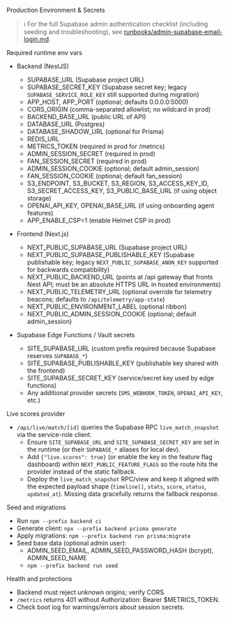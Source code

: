 Production Environment & Secrets

> ℹ️ For the full Supabase admin authentication checklist (including seeding and troubleshooting), see [runbooks/admin-supabase-email-login.md](runbooks/admin-supabase-email-login.md).

Required runtime env vars

- Backend (NestJS)
  - SUPABASE_URL (Supabase project URL)
  - SUPABASE_SECRET_KEY (Supabase secret key; legacy `SUPABASE_SERVICE_ROLE_KEY` still supported during migration)
  - APP_HOST, APP_PORT (optional; defaults 0.0.0.0:5000)
  - CORS_ORIGIN (comma-separated allowlist; no wildcard in prod)
  - BACKEND_BASE_URL (public URL of API)
  - DATABASE_URL (Postgres)
  - DATABASE_SHADOW_URL (optional for Prisma)
  - REDIS_URL
  - METRICS_TOKEN (required in prod for /metrics)
  - ADMIN_SESSION_SECRET (required in prod)
  - FAN_SESSION_SECRET (required in prod)
  - ADMIN_SESSION_COOKIE (optional; default admin_session)
  - FAN_SESSION_COOKIE (optional; default fan_session)
  - S3_ENDPOINT, S3_BUCKET, S3_REGION, S3_ACCESS_KEY_ID, S3_SECRET_ACCESS_KEY, S3_PUBLIC_BASE_URL (if using object storage)
  - OPENAI_API_KEY, OPENAI_BASE_URL (if using onboarding agent features)
  - APP_ENABLE_CSP=1 (enable Helmet CSP in prod)

- Frontend (Next.js)
  - NEXT_PUBLIC_SUPABASE_URL (Supabase project URL)
  - NEXT_PUBLIC_SUPABASE_PUBLISHABLE_KEY (Supabase publishable key; legacy `NEXT_PUBLIC_SUPABASE_ANON_KEY` supported for backwards compatibility)
  - NEXT_PUBLIC_BACKEND_URL (points at /api gateway that fronts Nest API; must be an absolute HTTPS URL in hosted environments)
  - NEXT_PUBLIC_TELEMETRY_URL (optional override for telemetry beacons; defaults to `/api/telemetry/app-state`)
  - NEXT_PUBLIC_ENVIRONMENT_LABEL (optional ribbon)
  - NEXT_PUBLIC_ADMIN_SESSION_COOKIE (optional; default admin_session)

- Supabase Edge Functions / Vault secrets
  - SITE_SUPABASE_URL (custom prefix required because Supabase reserves `SUPABASE_*`)
  - SITE_SUPABASE_PUBLISHABLE_KEY (publishable key shared with the frontend)
  - SITE_SUPABASE_SECRET_KEY (service/secret key used by edge functions)
  - Any additional provider secrets (`SMS_WEBHOOK_TOKEN`, `OPENAI_API_KEY`, etc.)

Live scores provider

- `/api/live/match/[id]` queries the Supabase RPC `live_match_snapshot` via the service-role client.
  - Ensure `SITE_SUPABASE_URL` and `SITE_SUPABASE_SECRET_KEY` are set in the runtime (or their `SUPABASE_*` aliases for local dev).
  - Add `{"live.scores": true}` (or enable the key in the feature flag dashboard) within `NEXT_PUBLIC_FEATURE_FLAGS` so the route hits the provider instead of the static fallback.
  - Deploy the `live_match_snapshot` RPC/view and keep it aligned with the expected payload shape (`timeline[]`, `stats`, `score`, `status`, `updated_at`). Missing data gracefully returns the fallback response.

Seed and migrations

- Run `npm --prefix backend ci`
- Generate client: `npx --prefix backend prisma generate`
- Apply migrations: `npm --prefix backend run prisma:migrate`
- Seed base data (optional admin user):
  - ADMIN_SEED_EMAIL, ADMIN_SEED_PASSWORD_HASH (bcrypt), ADMIN_SEED_NAME
  - `npm --prefix backend run seed`

Health and protections

- Backend must reject unknown origins; verify CORS.
- `/metrics` returns 401 without Authorization: Bearer $METRICS_TOKEN.
- Check boot log for warnings/errors about session secrets.
